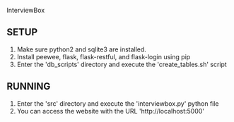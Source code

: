 InterviewBox

SETUP
-----------------------------------------------
1) Make sure python2 and sqlite3 are installed.
2) Install peewee, flask, flask-restful, and flask-login using pip
3) Enter the 'db_scripts' directory and execute the 'create_tables.sh' script

RUNNING
-----------------------------------------------
1) Enter the 'src' directory and execute the 'interviewbox.py' python file
2) You can access the website with the URL 'http://localhost:5000'

